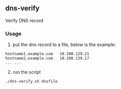 ## dns-verify

Verify DNS record

### Usage

1. put the dns record to a file, below is the example:

````
hostname1.example.com	10.200.129.21
hostname2.example.com	10.200.139.17
... ...
````

2. run the script

````
./dns-verify.sh dnsfile
````
